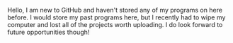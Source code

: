 Hello, I am new to GitHub and haven't stored any of my programs on here before.
I would store my past programs here, but I recently had to wipe my computer and lost all of the projects worth uploading.
I do look forward to future opportunities though!
